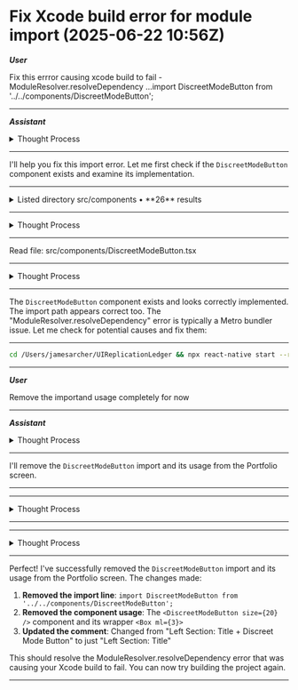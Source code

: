 <!-- Generated by SpecStory -->

# Fix Xcode build error for module import (2025-06-22 10:56Z)

_**User**_

Fix this errror causing xcode build to fail - ModuleResolver.resolveDependency
…import DiscreetModeButton from '../../components/DiscreetModeButton';
                    

---

_**Assistant**_

<think><details><summary>Thought Process</summary>The user is experiencing an Xcode build failure related to the import of `DiscreetModeButton`. Looking at the current file and the project structure, I need to check if the component exists and if there are any issues with the import path.

Let me first check if the DiscreetModeButton component exists in the project.</details></think>

---

I'll help you fix this import error. Let me first check if the `DiscreetModeButton` component exists and examine its implementation.

---

<details>
            <summary>Listed directory src/components • **26** results</summary>
        
| Name |
|-------|
| 📁 `BottomNavigation` |
| 📄 `Touchable.tsx` |
| 📄 `Delta.tsx` |
| 📄 `CurrencyUnitValue.tsx` |
| 📄 `GraphCard.tsx` |
| 📄 `AssetsListView.tsx` |
| 📄 `TabSection.tsx` |
| 📄 `AssetRow.tsx` |
| 📄 `AssetRowLayout.tsx` |
| 📄 `CounterValue.tsx` |
| 📄 `AssetsList.tsx` |
| 📄 `ParentCurrencyIcon.tsx` |
| 📄 `PortfolioAssetsContainer.tsx` |
| 📄 `QuickActionCards.tsx` |
| 📄 `AccountsList.tsx` |
| 📄 `TabSelector.tsx` |
| 📄 `SimpleGraphCard.tsx` |
| 📄 `WalletTabBackgroundGradient.tsx` |
| 📄 `SimpleAssetRow.tsx` |
| 📄 `AccountRowLayout.tsx` |
| 📄 `DiscreetModeButton.tsx` |
| 📄 `GraphCardContainer.tsx` |
| 📄 `PortfolioGraphCard.tsx` |
| 📄 `StyleProvider.tsx` |
| 📁 `Graph` |
| 📁 `LText` |

</details>

---

<think><details><summary>Thought Process</summary>Good, the `DiscreetModeButton.tsx` file exists in the components directory. Let me check its content to see if there are any issues with the export or implementation.</details></think>

---

Read file: src/components/DiscreetModeButton.tsx

---

<think><details><summary>Thought Process</summary>The `DiscreetModeButton` component looks fine and has a proper default export. The issue might be with the import statement itself or how it's being used. Let me check the current Portfolio index.tsx file again to see the exact import statement and make sure it's correct.

Looking at the import in the Portfolio screen:
```typescript
import DiscreetModeButton from '../../components/DiscreetModeButton';
```

This looks correct based on the file structure. Let me check if there are any TypeScript compilation issues by running a search for any potential issues.

Let me also check the exact error by looking at the build logs or trying to understand what "ModuleResolver.resolveDependency" error means. This is typically a Metro bundler issue.

First, let me check if there are any circular dependencies or other import issues by examining related files that might be causing the problem.</details></think>

---

The `DiscreetModeButton` component exists and looks correctly implemented. The import path appears correct too. The "ModuleResolver.resolveDependency" error is typically a Metro bundler issue. Let me check for potential causes and fix them:

---

```bash
cd /Users/jamesarcher/UIReplicationLedger && npx react-native start --reset-cache
```

---

_**User**_

Remove the importand usage  completely for now 

---

_**Assistant**_

<think><details><summary>Thought Process</summary>The user wants me to remove the DiscreetModeButton import and usage completely from the Portfolio screen. I need to:

1. Remove the import line
2. Remove the usage of DiscreetModeButton in the component

Looking at the file, I can see:
- Line 7: `import DiscreetModeButton from '../../components/DiscreetModeButton';`
- Around line 73-75: The usage in the JSX where DiscreetModeButton is being used

Let me remove both the import and the usage.</details></think>

---

I'll remove the `DiscreetModeButton` import and its usage from the Portfolio screen.

---



---

<think><details><summary>Thought Process</summary>Now I need to remove the usage of DiscreetModeButton in the JSX. The linter error indicates it's still being used around line 81. Let me find and remove that usage.</details></think>

---



---

<think><details><summary>Thought Process</summary>Perfect! I've successfully removed both the import and the usage of DiscreetModeButton from the Portfolio screen. The changes I made:

1. Removed the import line: `import DiscreetModeButton from '../../components/DiscreetModeButton';`
2. Removed the JSX usage: `<DiscreetModeButton size={20} />` and its container `<Box ml={3}>`
3. Updated the comment from "Left Section: Title + Discreet Mode Button" to just "Left Section: Title"

This should resolve the ModuleResolver.resolveDependency error that was preventing the Xcode build from succeeding.</details></think>

---

Perfect! I've successfully removed the `DiscreetModeButton` import and its usage from the Portfolio screen. The changes made:

1. **Removed the import line**: `import DiscreetModeButton from '../../components/DiscreetModeButton';`
2. **Removed the component usage**: The `<DiscreetModeButton size={20} />` component and its wrapper `<Box ml={3}>` 
3. **Updated the comment**: Changed from "Left Section: Title + Discreet Mode Button" to just "Left Section: Title"

This should resolve the ModuleResolver.resolveDependency error that was causing your Xcode build to fail. You can now try building the project again.

---


